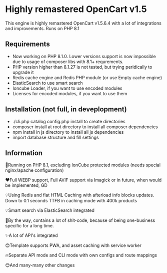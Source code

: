 # Highly remastered OpenCart v1.5

This engine is highly remastered OpenCart v1.5.6.4 with a lot of integrations and improvements. Runs on PHP 8.1

Requirements
------------

*   Now working on PHP 8.1.0. Lower versions support is now impossible due to usage of composer libs with 8.1+ requrements. 
*   PHP version higher than 8.1.27 is not tested, but trying peridically to upgrade it
*   Redis cache engine and Redis PHP module (or use Empty cache engine)
*   ElasticSearch to use smart search
*   Ioncube Loader, if you want to use encoded modules
*   Licenses for encoded modules, if you want to use them

Installation (not full, in deveplopment)
------------

* ./cli.php catalog config.php install to create directories
* composer install at root directory to install all composer dependencies
* npm install in js directory to install all js dependencies
* import database structure and fill settings


Information
------------

🚀Running on PHP 8.1, excluding IonCube protected modules (needs special nginx/apache configuration)

❤️Full WEBP support, Full AVIF support via Imagick or in future, when would be implemented, GD

💡Using Redis and flat HTML Caching with afterload info blocks updates. Down to 0.1 seconds TTFB in caching mode with 400k products

💡Smart search via ElasticSearch integrated

🤣By the way, contains a lot of shit-code, because of being one-business specific for a long time.

✨A lot of API's integrated

😍Template supports PWA, and asset caching with service worker

🔥Separate API mode and CLI mode with own configs and route mappings

😊And many-many other changes
